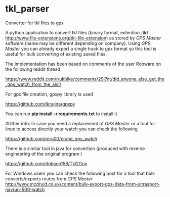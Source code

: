 # tkl_parser
Converter for tkl files to gpx

A python application to convert tkl files (binary format, extention **.tkl** http://www.file-extensions.org/tkl-file-extension) as stored by *GPS Master* software (name may be different depending on company). Using *GPS Master* you can already export a single track to gpx format so this tool is useful for bulk converting of existing saved files.

The implementation has been based on comments of the user Robware on the following reddit thread 

https://www.reddit.com/r/ukbike/comments/29i7nt/did_anyone_else_get_the_gps_watch_from_the_aldi/

For gpx file creation, gpxpy library is used

https://github.com/tkrajina/gpxpy

You can run **pip install -r requirements.txt** to install it


#Other info:
In case you need a replacement of *GPS Master* or a tool for linux to access directly your watch you can check the following

https://github.com/mru00/crane_gps_watch

There is a similar tool in java for convertion (produced with reverse engineering of the original program )

https://github.com/dobson156/Tkl2Gpx

For Windows users you can check the following post for a tool that bulk converts/exports routes from *GPS Master*
http://www.mcdruid.co.uk/content/bulk-export-gps-data-from-ultrasport-navrun-500-watch

